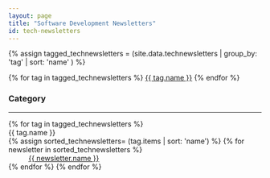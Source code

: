 ```yaml
---
layout: page
title: "Software Development Newsletters"
id: tech-newsletters
---
```

{% assign tagged_technewsletters = (site.data.technewsletters | group_by: 'tag' | sort: 'name' ) %}

<section>
{% for tag in tagged_technewsletters %}
<span><a href="#{{ tag.name }}">{{ tag.name }}</a></span>
{% endfor %}
</section>

### Category

---

<dl>
{% for tag in tagged_technewsletters %}
<dt>{{ tag.name }}</dt>
{% assign sorted_technewsletters= (tag.items | sort: 'name') %}
{% for newsletter in sorted_technewsletters %}
<dd><a href="{{ newsletter.url }}">{{ newsletter.name }}</a></dd>
{% endfor %}
{% endfor %}
</dl>